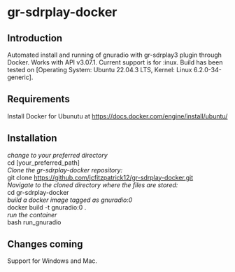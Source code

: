 # gr-sdrplay-docker
## Introduction
Automated install and running of gnuradio with gr-sdrplay3 plugin through Docker. Works with API v3.07.1. Current support is for :inux. Build has been tested on [Operating System: Ubuntu 22.04.3 LTS, Kernel: Linux 6.2.0-34-generic].

## Requirements
Install Docker for Ubunutu at https://docs.docker.com/engine/install/ubuntu/

## Installation
_change to your preferred directory_ \
cd [your_preferred_path] \
_Clone the gr-sdrplay-docker repository:_ \
git clone https://github.com/jcfitzpatrick12/gr-sdrplay-docker.git \
_Navigate to the cloned directory where the files are stored:_ \
cd gr-sdrplay-docker \
_build a docker image tagged as gnuradio:0_ \
docker build -t gnuradio:0 . \
_run the container_ \
bash run_gnuradio 

## Changes coming
Support for Windows and Mac.


